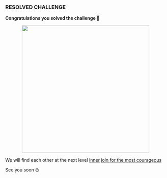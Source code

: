 ### RESOLVED CHALLENGE
**Congratulations you solved the challenge 🎉**

<p style="text-align:center;"> <img src="${DEADLOCK_RESOURCE}/docs/images/debriefing_image.gif" width="400" /></p>

We will find each other at the next level [inner join for the most courageous](/mission/code_inner_join_hard)

See you soon `😉`
